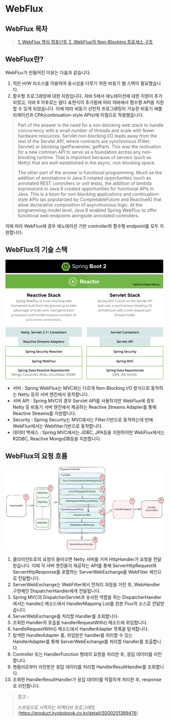 # WebFlux

## WebFlux 목차

> [1. WebFlux 핵심 컴포넌트](https://github.com/tlarbals824/TIL/blob/main/spring/WebFlux/WebFluxMainComponent.md)
> [2. WebFlux의 Non-Blocking 프로세스 구조](https://github.com/tlarbals824/TIL/blob/main/spring/WebFlux/WebFluxNonBlockingProcessStructure.md)

## WebFlux란?

WebFlux가 만들어진 이유는 다음과 같습니다.
1. 적은 H/W 리소스를 이용하여 동시성을 다루기 위한 비동기 웹 스택이 필요했습니다.
2. 함수형 프로그래밍에 대한 지원입니다. 자바 5에서 애노테이션에 대한 지원이 추가되었고, 자바 8 이후로는 람다 표현식이 추가됨에 따라 자바에서 함수형 API을 지원할 수 있게 되었습니다. 이에 따라 비동기 선언적 프로그래밍이 가능한 비동기 애플리케이션과 CPA(continuation-style APIs)에 이점으로 작용했습니다.

>Part of the answer is the need for a non-blocking web stack to handle concurrency with a small number of threads and scale with fewer hardware resources. Servlet non-blocking I/O leads away from the rest of the Servlet API, where contracts are synchronous (Filter, Servlet) or blocking (getParameter, getPart). This was the motivation for a new common API to serve as a foundation across any non-blocking runtime. That is important because of servers (such as Netty) that are well-established in the async, non-blocking space.
>
> The other part of the answer is functional programming. Much as the addition of annotations in Java 5 created opportunities (such as annotated REST controllers or unit tests), the addition of lambda expressions in Java 8 created opportunities for functional APIs in Java. This is a boon for non-blocking applications and continuation-style APIs (as popularized by CompletableFuture and ReactiveX) that allow declarative composition of asynchronous logic. At the programming-model level, Java 8 enabled Spring WebFlux to offer functional web endpoints alongside annotated controllers.

이에 따라 WebFlux에 경우 애노테이션 기반 controller와 함수형 endpoint를 모두 지원합니다.

## WebFlux의 기술 스택

<img src="img/reactiveStack.svg" width="500">

* 서버 : Spring WebFlux는 MVC와는 다르게 Non-Blocking I/O 방식으로 동작하는 Netty 등의 서버 엔진에서 동작합니다.
* 서버 API : Spring MVC의 경우 Servlet API를 사용하지만 WebFlux에 경우 Netty 등 비동기 서버 엔진에서 제공하는 Reactive Streams Adapter를 통해 Reactive Streams를 지원합니다.
* Security : Spring Security는 MVC에서는 Filter기반으로 동작하는데 반에 WebFlux에서는 Webfilter기반으로 동작합니다.
* 데이터 액세스 : Spring MVC에서는 JDBC, JPA등을 지원하지만 WebFlux에서는 R2DBC, Reactive MongoDB등을 지원합니다.

## WebFlux의 요청 흐름

<img src="img/DispatcherHandler.svg" width="800">

1. 클라이언트로의 요청이 들어오면 Netty 서버를 거쳐 HttpHandler가 요청을 전달받습니다. 이때 각 서버 엔진들이 제공하는 API를 통해 ServerHttpRequest와 ServerHttpResponse를 포함하는 ServerWebExchange를 WebFliter 체인으로 전달합니다.
2. ServerWebExchange는 WebFilter에서 전처리 과정을 거친 후, WebHandler 구현체인 DispatcherHandler에게 전달됩니다.
3. Spring MVC의 DispatcherServlet과 유사한 역할을 하는 DispatcherHandler에서는 handle() 메소드에서 HandlerMapping List를 원본 Flux의 소스로 전달받습니다.
4. ServerWebExchange를 처리할 Handler를 조회합니다.
5. 조회한 Handler의 호출을 handlerRequestWith() 메소드에 위임합니다.
6. handleRequestWith() 메소드에서 HandlerAdapter 목록을 탐색합니다.
7. 탐색한 HandlerAdapter 중, 위임받은 handler를 처리할 수 있는 HandlerAdapter를 통해 ServerWebExchange를 처리할 Handler를 호출합니다.
8. Controller 또는 HandlerFunction 형태의 요청을 처리한 후, 응답 데이터를 리턴합니다.
9. 핸들러로부터 리턴받은 응답 데이터를 처리할 HandlerResultHandler를 조회합니다.
10. 조회한 HandlerResultHandler가 응답 데이터를 적절하게 처리한 후, response로 리턴합니다.


> 참고 :
>
> 스프링으로 시작하는 리액티브 프로그래밍(https://product.kyobobook.co.kr/detail/S000201399476)
